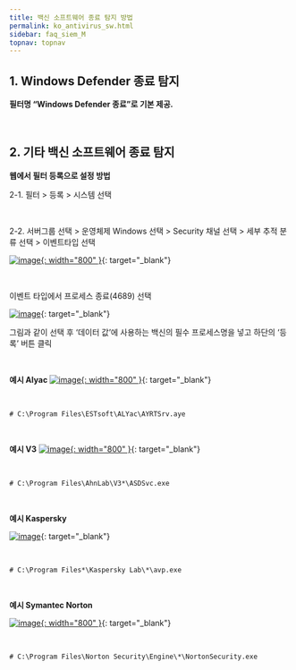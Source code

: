 ```yaml
---
title: 백신 소프트웨어 종료 탐지 방법
permalink: ko_antivirus_sw.html
sidebar: faq_siem_M
topnav: topnav
---
```


## 1. Windows Defender 종료 탐지

**필터명 “Windows Defender 종료”로 기본 제공.**
 
<br />

## 2. 기타 백신 소프트웨어 종료 탐지

**웹에서 필터 등록으로 설정 방법**

2-1. 필터 > 등록 > 시스템 선택

<br />

2-2. 서버그룹 선택 > 운영체제 Windows 선택 > Security 채널 선택 > 세부 추적 분류 선택 > 이벤트타입 선택


[![image](/docs/images/Additianal/anti/1.png){: width="800" }](/docs/images/Additianal/anti/1.png){: target="_blank"}
 
<br />

이벤트 타입에서 프로세스 종료(4689) 선택

[![image](/docs/images/Additianal/anti/2.png)](/docs/images/Additianal/anti/2.png){: target="_blank"}

그림과 같이 선택 후 ‘데이터 값’에 사용하는 백신의 필수 프로세스명을 넣고 하단의 ‘등록’ 버튼 클릭

<br />

**예시 Alyac**
[![image](/docs/images/Additianal/anti/3.png){: width="800" }](/docs/images/Additianal/anti/3.png){: target="_blank"}

<br />

`# C:\Program Files\ESTsoft\ALYac\AYRTSrv.aye`

<br />

**예시 V3**
[![image](/docs/images/Additianal/anti/4.png){: width="800" }](/docs/images/Additianal/anti/4.png){: target="_blank"}

<br />

`# C:\Program Files\AhnLab\V3*\ASDSvc.exe`

<br />

**예시 Kaspersky**

[![image](/docs/images/Additianal/anti/5.png)](/docs/images/Additianal/anti/5.png){: target="_blank"}

<br />

`# C:\Program Files*\Kaspersky Lab\*\avp.exe`

<br />

**예시 Symantec Norton**

[![image](/docs/images/Additianal/anti/6.png){: width="800" }](/docs/images/Additianal/anti/6.png){: target="_blank"}

<br />

`# C:\Program Files\Norton Security\Engine\*\NortonSecurity.exe`